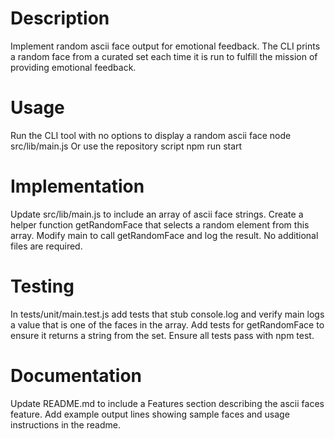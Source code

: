 # Description
Implement random ascii face output for emotional feedback. The CLI prints a random face from a curated set each time it is run to fulfill the mission of providing emotional feedback.

# Usage
Run the CLI tool with no options to display a random ascii face
    node src/lib/main.js
Or use the repository script
    npm run start

# Implementation
Update src/lib/main.js to include an array of ascii face strings. Create a helper function getRandomFace that selects a random element from this array. Modify main to call getRandomFace and log the result. No additional files are required.

# Testing
In tests/unit/main.test.js add tests that stub console.log and verify main logs a value that is one of the faces in the array. Add tests for getRandomFace to ensure it returns a string from the set. Ensure all tests pass with npm test.

# Documentation
Update README.md to include a Features section describing the ascii faces feature. Add example output lines showing sample faces and usage instructions in the readme.